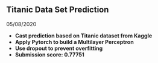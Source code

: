 ## Titanic Data Set Prediction

05/08/2020

- __Cast prediction based on Titanic dataset from Kaggle__
- __Apply Pytorch to build a Multilayer Perceptron__
- __Use dropout to prevent overfitting__
- __Submission score: 0.77751__

